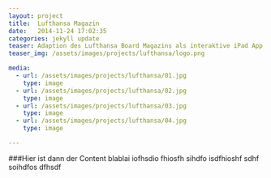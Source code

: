 ```yaml
---
layout: project
title:  Lufthansa Magazin
date:   2014-11-24 17:02:35
categories: jekyll update
teaser: Adaption des Lufthansa Board Magazins als interaktive iPad App
teaser_img: /assets/images/projects/lufthansa/logo.png

media:
  - url: /assets/images/projects/lufthansa/01.jpg
    type: image
  - url: /assets/images/projects/lufthansa/02.jpg
    type: image
  - url: /assets/images/projects/lufthansa/03.jpg
    type: image
  - url: /assets/images/projects/lufthansa/04.jpg
    type: image

---
```





###Hier ist dann der Content
blablai iofhsdio fhiosfh sihdfo isdfhioshf sdhf soihdfos dfhsdf 